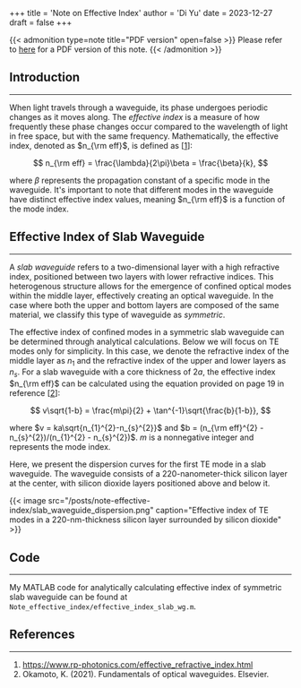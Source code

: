 +++
title = 'Note on Effective Index'
author = 'Di Yu'
date = 2023-12-27
draft = false
+++

<!-- # Note on Effective Index
**Created on** 2023-12-27\
**Author** Di Yu -->

{{< admonition type=note title="PDF version" open=false >}}
Please refer to [here](/posts/note-effective-index/Note_effective_index.pdf) for a PDF version of this note.
{{< /admonition >}}

## Introduction

---

When light travels through a waveguide, its phase undergoes periodic changes as it moves along. The *effective index* is a measure of how frequently these phase changes occur compared to the wavelength of light in free space, but with the same frequency. Mathematically, the effective index, denoted as $n_{\rm eff}$, is defined as [[1](#references)]:

$$
n_{\rm eff} = \frac{\lambda}{2\pi}\beta = \frac{\beta}{k},
$$

where $\beta$ represents the propagation constant of a specific mode in the waveguide. It's important to note that different modes in the waveguide have distinct effective index values, meaning $n_{\rm eff}$ is a function of the mode index.

## Effective Index of Slab Waveguide

---

A *slab waveguide* refers to a two-dimensional layer with a high refractive index, positioned between two layers with lower refractive indices. This heterogenous structure allows for the emergence of confined optical modes within the middle layer, effectively creating an optical waveguide. In the case where both the upper and bottom layers are composed of the same material, we classify this type of waveguide as *symmetric*.

The effective index of confined modes in a symmetric slab waveguide can be determined through analytical calculations. Below we will focus on TE modes only for simplicity. In this case, we denote the refractive index of the middle layer as $n_{1}$ and the refractive index of the upper and lower layers as $n_{s}$. For a slab waveguide with a core thickness of $2a$, the effective index $n_{\rm eff}$ can be calculated using the equation provided on page 19 in reference [[2](#references)]:

$$
v\sqrt{1-b} = \frac{m\pi}{2} + \tan^{-1}\sqrt{\frac{b}{1-b}},
$$

where $v = ka\sqrt{n_{1}^{2}-n_{s}^{2}}$ and $b = (n_{\rm eff}^{2} - n_{s}^{2})/(n_{1}^{2} - n_{s}^{2})$. $m$ is a nonnegative integer and represents the mode index.

Here, we present the dispersion curves for the first TE mode in a slab waveguide. The waveguide consists of a 220-nanometer-thick silicon layer at the center, with silicon dioxide layers positioned above and below it.

{{< image src="/posts/note-effective-index/slab_waveguide_dispersion.png" caption="Effective index of TE modes in a 220-nm-thickness silicon layer surrounded by silicon dioxide" >}}

## Code

---

My MATLAB code for analytically calculating effective index of symmetric slab waveguide can be found at `Note_effective_index/effective_index_slab_wg.m`.

## References

---

1. https://www.rp-photonics.com/effective_refractive_index.html
2. Okamoto, K. (2021). Fundamentals of optical waveguides. Elsevier.